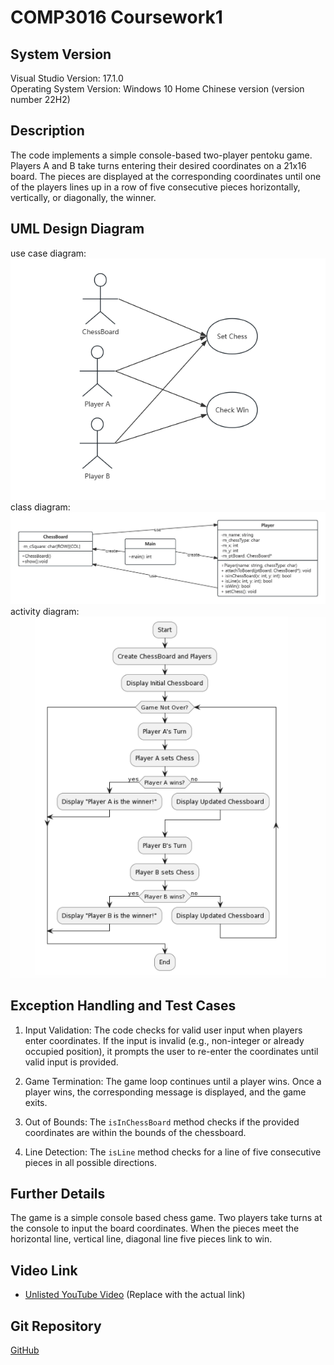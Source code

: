 # COMP3016 Coursework1

## System Version
Visual Studio Version: 17.1.0<br/>
Operating System Version: Windows 10 Home Chinese version (version number 22H2)

## Description
The code implements a simple console-based two-player pentoku game. Players A and B take turns entering their desired coordinates on a 21x16 board. The pieces are displayed at the corresponding coordinates until one of the players lines up in a row of five consecutive pieces horizontally, vertically, or diagonally, the winner.

## UML Design Diagram
use case diagram: <br/>
![Screenshot](UML/usecase_diagram.jpg)<br/>
class diagram: <br/>
![Screenshot](UML/class_diagram.jpg)<br/>
activity diagram: <br/>
![Screenshot](UML/activity_diagram.jpg)


## Exception Handling and Test Cases
1. Input Validation: The code checks for valid user input when players enter coordinates. If the input is invalid (e.g., non-integer or already occupied position), it prompts the user to re-enter the coordinates until valid input is provided.

2. Game Termination: The game loop continues until a player wins. Once a player wins, the corresponding message is displayed, and the game exits.

3. Out of Bounds: The `isInChessBoard` method checks if the provided coordinates are within the bounds of the chessboard.

4. Line Detection: The `isLine` method checks for a line of five consecutive pieces in all possible directions.

## Further Details
The game is a simple console based chess game. Two players take turns at the console to input the board coordinates. When the pieces meet the horizontal line, vertical line, diagonal line five pieces link to win.

## Video Link
- [Unlisted YouTube Video](#) (Replace with the actual link)

## Git Repository
[GitHub](https://github.com/QihaoHan/COMP3016-CW1)
